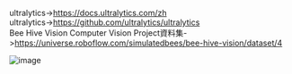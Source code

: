 
ultralytics->https://docs.ultralytics.com/zh  
ultralytics->https://github.com/ultralytics/ultralytics  
Bee Hive Vision Computer Vision Project資料集->https://universe.roboflow.com/simulatedbees/bee-hive-vision/dataset/4  

![image]([yolo11](https://github.com/miyachun/chu-web-program2024/tree/main/yolo11/myyolo11/aaok.PNG))



